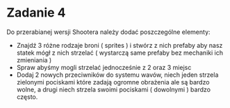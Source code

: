 # Zadanie 4
Do przerabianej wersji Shootera należy dodać poszczególne elementy:

* Znajdź 3 różne rodzaje broni ( sprites ) i stwórz z nich prefaby aby nasz statek mógł z nich strzelać ( wystarczą same prefaby bez mechaniki ich zmieniania )
* Spraw abyśmy mogli strzelać jednocześnie z 2 oraz 3 miejsc
* Dodaj 2 nowych przeciwników do systemu wavów, niech jeden strzela zielonymi pociskami które zadają ogromne obrażenia ale są bardzo wolne, a drugi niech strzela swoimi pociskami ( dowolnymi ) bardzo często. 
